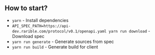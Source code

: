 ## How to start?

- `yarn` - Install dependencies
- `API_SPEC_PATH=https://api-dev.rarible.com/protocol/v0.1/openapi.yaml yarn run download` - Download spec
- `yarn run generate` - Generate sources from spec
- `yarn run build` - Generate build for client
